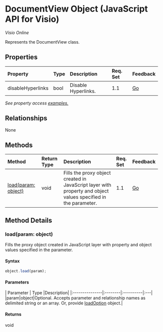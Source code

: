 # DocumentView Object (JavaScript API for Visio)

_Visio Online_

Represents the DocumentView class.

## Properties

| Property	   | Type	|Description| Req. Set| Feedback|
|:---------------|:--------|:----------|:----|:---|
|disableHyperlinks|bool|Disable Hyperlinks.|1.1|[Go](https://github.com/OfficeDev/office-js-docs/issues/new?title=Visio-documentView-disableHyperlinks)|

_See property access [examples.](#property-access-examples)_

## Relationships
None


## Methods

| Method		   | Return Type	|Description| Req. Set| Feedback|
|:---------------|:--------|:----------|:----|:---|
|[load(param: object)](#loadparam-object)|void|Fills the proxy object created in JavaScript layer with property and object values specified in the parameter.|1.1|[Go](https://github.com/OfficeDev/office-js-docs/issues/new?title=Visio-documentView-load)|

## Method Details


### load(param: object)
Fills the proxy object created in JavaScript layer with property and object values specified in the parameter.

#### Syntax
```js
object.load(param);
```

#### Parameters
| Parameter	   | Type	|Description|
|:---------------|:--------|:----------|:---|
|param|object|Optional. Accepts parameter and relationship names as delimited string or an array. Or, provide [loadOption](loadoption.md) object.|

#### Returns
void
